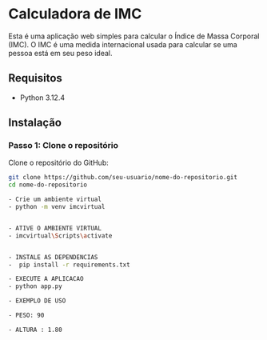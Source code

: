 # Calculadora de IMC

Esta é uma aplicação web simples para calcular o Índice de Massa Corporal (IMC). O IMC é uma medida internacional usada para calcular se uma pessoa está em seu peso ideal.

## Requisitos

- Python 3.12.4

## Instalação

### Passo 1: Clone o repositório

Clone o repositório do GitHub:

```bash
git clone https://github.com/seu-usuario/nome-do-repositorio.git
cd nome-do-repositorio

- Crie um ambiente virtual
- python -m venv imcvirtual


- ATIVE O AMBIENTE VIRTUAL
- imcvirtual\Scripts\activate


- INSTALE AS DEPENDENCIAS 
-  pip install -r requirements.txt

- EXECUTE A APLICACAO
- python app.py

- EXEMPLO DE USO

- PESO: 90

- ALTURA : 1.80